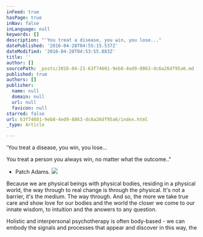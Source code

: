 ```yaml
---
inFeed: true
hasPage: true
inNav: false
inLanguage: null
keywords: []
description: "'You treat a disease, you win, you lose..."
datePublished: '2016-04-28T04:55:15.537Z'
dateModified: '2016-04-28T04:53:55.883Z'
title: ''
author: []
sourcePath: _posts/2016-04-21-63f74601-9eb8-4ed9-8863-dc6a26df95a6.md
published: true
authors: []
publisher:
  name: null
  domain: null
  url: null
  favicon: null
starred: false
url: 63f74601-9eb8-4ed9-8863-dc6a26df95a6/index.html
_type: Article

---
```

'You treat a disease, you win, you lose...

You treat a person you always win, no matter what the outcome.." 

- Patch Adams. ![](https://the-grid-user-content.s3-us-west-2.amazonaws.com/512c5b01-5355-4bac-96da-d8f74b2b4fa7.jpg)

Because we are physical beings with physical bodies, residing in a physical world, the way through to real change is through the physical. It's not a barrier, it's the medium. The way through. And so, the more we take true care and show love for our bodies and the world the closer we come to our innate wisdom, to intuition and the answers to any question. 

Holistic and interpersonal psychotherapy is often body-based - we can embody the signals and processes that appear and discover in this way, the